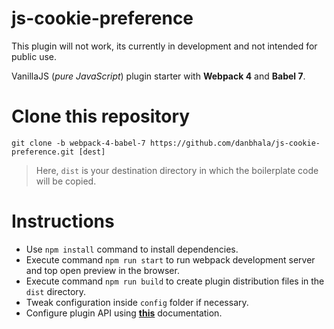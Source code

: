 # js-cookie-preference

This plugin will not work, its currently in development and not intended for public use.

VanillaJS (_pure JavaScript_) plugin starter with **Webpack 4** and **Babel 7**.

# Clone this repository
```
git clone -b webpack-4-babel-7 https://github.com/danbhala/js-cookie-preference.git [dest]
```

> Here, `dist` is your destination directory in which the boilerplate code will be copied.

# Instructions
- Use `npm install` command to install dependencies.
- Execute command `npm run start` to run webpack development server and top open preview in the browser.
- Execute command `npm run build` to create plugin distribution files in the `dist` directory.
- Tweak configuration inside `config` folder if necessary.
- Configure plugin API using [**this**](https://webpack.js.org/configuration/output/) documentation.

